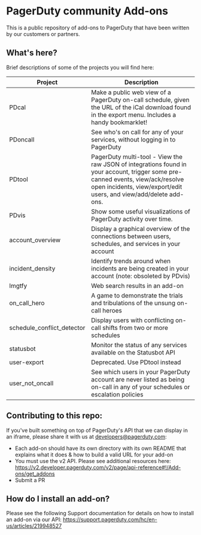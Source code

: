 # PagerDuty community Add-ons

This is a public repository of add-ons to PagerDuty that have been written by our customers or partners. 

## What's here?

Brief descriptions of some of the projects you will find here:

| Project | Description |
|-----|-----|
| PDcal | Make a public web view of a PagerDuty on-call schedule, given the URL of the iCal download found in the export menu. Includes a handy bookmarklet! |
| PDoncall | See who's on call for any of your services, without logging in to PagerDuty |
| PDtool | PagerDuty multi-tool - View the raw JSON of integrations found in your account, trigger some pre-canned events, view/ack/resolve open incidents, view/export/edit users, and view/add/delete add-ons. |
| PDvis | Show some useful visualizations of PagerDuty activity over time. |
| account_overview | Display a graphical overview of the connections between users, schedules, and services in your account |
| incident_density | Identify trends around when incidents are being created in your account (note: obsoleted by PDvis) |
| lmgtfy | Web search results in an add-on |
| on_call_hero | A game to demonstrate the trials and tribulations of the unsung on-call heroes |
| schedule_conflict_detector | Display users with conflicting on-call shifts from two or more schedules |
| statusbot | Monitor the status of any services available on the Statusbot API |
| user-export | Deprecated. Use PDtool instead |
| user_not_oncall | See which users in your PagerDuty account are never listed as being on-call in any of your schedules or escalation policies |

## Contributing to this repo:
If you've built something on top of PagerDuty's API that we can display in an iframe, please share it with us at developers@pagerduty.com:

* Each add-on should have its own directory with its own README that explains what it does & how to build a valid URL for your add-on
* You must use the v2 API. Please see additional resources here: https://v2.developer.pagerduty.com/v2/page/api-reference#!/Add-ons/get_addons
* Submit a PR

## How do I install an add-on?
Please see the following Support documentation for details on how to install an add-on via our API: https://support.pagerduty.com/hc/en-us/articles/219948527
